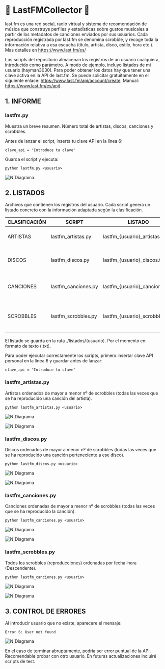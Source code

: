 # :guitar: LastFMCollector  :guitar:
last.fm es una red social, radio virtual y sistema de recomendación de música que construye perfiles y estadísticas sobre gustos musicales a partir de los metadatos de canciones enviados por sus usuarios. Cada reproducción registrada por last.fm se denomina scrobble, y recoge toda la información relativa a esa escucha (título, artista, disco, estilo, hora etc.). Mas detalles en https://www.last.fm/es/

Los scripts del repositorio almacenan los registros de un usuario cualquiera, introducido como parámetro. A modo de ejemplo, incluyo listados de mi usuario (hayman3030). Para poder obtener los datos hay que tener una clave activa en la API de last.fm. Se puede solicitar gratuitamente en el siguiente enlace: https://www.last.fm/api/account/create. Manual: https://www.last.fm/es/api). 

## 1. INFORME
### lastfm.py
Muestra un breve resumen. Número total de artistas, discos, canciones y scrobbles.

Antes de lanzar el script, inserta tu clave API en la línea 6:

```clave_api = "Introduce tu clave" ```

Guarda el script y ejecuta:

```python lastfm.py <usuario> ```

![N|Diagrama](https://raw.githubusercontent.com/beetlebum97/LastFMCollector/main/capturas/lastfm.jpg)

## 2. LISTADOS

Archivos que contienen los registros del usuario. Cada script genera un listado concreto con la información adaptada según la clasificación.

| CLASIFICACIÓN | SCRIPT | LISTADO | DATOS |
| ------ | ------ | ------ | ------ |
| ARTISTAS | lastfm_artistas.py | lastfm_{usuario}_artistas.txt | Puesto, artista, scrobbles |
| DISCOS | lastfm_discos.py | lastfm_{usuario}_discos.txt |Puesto, disco, artista, scrobbles |
| CANCIONES | lastfm_canciones.py | lastfm_{usuario}_canciones.txt | Puesto, canción, artista, scrobbles |
| SCROBBLES | lastfm_scrobbles.py | lastfm_{usuario}_scrobbles.txt | Canción, disco, artista, fecha-hora |

El listado se guarda en la ruta ./listados/{usuario}. Por el momento en formato de texto (.txt).

Para poder ejecutar correctamente los scripts, primero insertar clave API personal en la línea 8 y guardar antes de lanzar:

```clave_api = "Introduce tu clave" ```

### lastfm_artistas.py

Artistas ordenados de mayor a menor nº de scrobbles (todas las veces que se ha reproducido una canción del artista).

```python lastfm_artistas.py <usuario> ```

![N|Diagrama](https://raw.githubusercontent.com/beetlebum97/last_fm/main/capturas/lastfm_artistas1.jpg)

![N|Diagrama](https://raw.githubusercontent.com/beetlebum97/last_fm/main/capturas/lastfm_artistas2.jpg)

### lastfm_discos.py

Discos ordenados de mayor a menor nº de scrobbles (todas las veces que se ha reproducido una canción perteneciente a ese disco). 

```python lastfm_discos.py <usuario> ```

![N|Diagrama](https://raw.githubusercontent.com/beetlebum97/last_fm/main/capturas/lastfm_discos1.jpg)

![N|Diagrama](https://raw.githubusercontent.com/beetlebum97/last_fm/main/capturas/lastfm_discos2.jpg)

### lastfm_canciones.py

Canciones ordenadas de mayor a menor nº de scrobbles (todas las veces que se ha reproducido la canción).

```python lastfm_canciones.py <usuario> ```

![N|Diagrama](https://raw.githubusercontent.com/beetlebum97/last_fm/main/capturas/lastfm_canciones1.jpg)

![N|Diagrama](https://raw.githubusercontent.com/beetlebum97/last_fm/main/capturas/lastfm_canciones2.jpg)

### lastfm_scrobbles.py

Todos los scrobbles (reproducciones) ordenadas por fecha-hora (Descendente).

```python lastfm_canciones.py <usuario> ```

![N|Diagrama](https://raw.githubusercontent.com/beetlebum97/last_fm/main/capturas/lastfm_scrobbles1.jpg)

![N|Diagrama](https://raw.githubusercontent.com/beetlebum97/last_fm/main/capturas/lastfm_scrobbles2.jpg)

## 3. CONTROL DE ERRORES

Al introducir usuario que no existe, aparecere el mensaje:

```Error 6: User not found```

![N|Diagrama](https://raw.githubusercontent.com/beetlebum97/last_fm/main/capturas/lastfm_error.jpg)

En el caso de terminar abruptamente, podría ser error puntual de la API. Recomendable probar con otro usuario. En futuras actualizaciones incluiré scripts de test.




